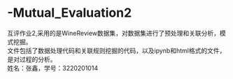 # -Mutual_Evaluation2
互评作业2,采用的是WineReview数据集，对数据集进行了预处理和关联分析，模式挖掘。  
文件包括了数据处理代码和关联规则挖掘的代码，以及ipynb和html格式的文件，是对过程的分析。  
姓名：张鑫，学号：3220201014
